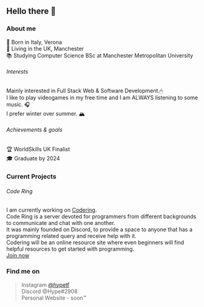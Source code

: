 ## Hello there 👋

### About me
📌   Born in Italy, Verona<br/>
🏡   Living in the UK, Manchester<br/>
📚   Studying Computer Science BSc at Manchester Metropolitan University<br/>

###### Interests
Mainly interested in Full Stack Web & Software Development.🖱<br/>
I like to play videogames in my free time and I am ALWAYS listening to some music. 🎧<br/>
I prefer winter over summer. 🏔

###### Achievements & goals
🏆   WorldSkills UK Finalist<br/>
🎓   Graduate by 2024

### Current Projects
###### Code Ring
I am currently working on [Codering](#).<br/>
Code Ring is a server devoted for programmers from different backgrounds to communicate and chat with one another.<br/>
It was mainly founded on Discord, to provide a space to anyone that has a programming related query and receive help with it.<br/>
Codering will be an online resource site where even beginners will find helpful resources to get started with programming.<br/>
[Join now](https://discord.com/invite/bZSwjPy)

### Find me on
> Instagram [@hypetf](https://www.instagram.com/hypetf/)<br/>
> Discord @Hype#2908<br/>
> Personal Website - soon™
